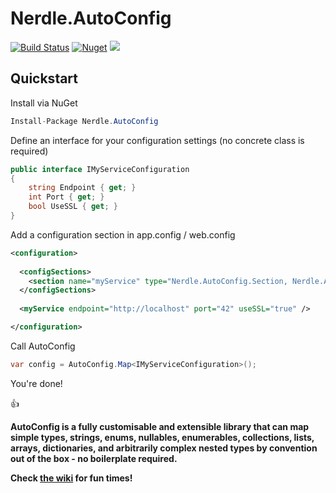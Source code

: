 # Nerdle.AutoConfig

[![Build Status](https://travis-ci.org/edpollitt/Nerdle.AutoConfig.svg?branch=master)](https://travis-ci.org/edpollitt/Nerdle.AutoConfig)
[![Nuget](https://img.shields.io/nuget/v/Nerdle.AutoConfig.svg)](https://www.nuget.org/packages/Nerdle.AutoConfig/)
[![](https://img.shields.io/nuget/dt/Nerdle.AutoConfig.svg?label=nuget%20downloads)](https://www.nuget.org/packages/Nerdle.AutoConfig)


## Quickstart

Install via NuGet
```csharp
Install-Package Nerdle.AutoConfig
```

Define an interface for your configuration settings (no concrete class is required)

```csharp
public interface IMyServiceConfiguration
{
    string Endpoint { get; }
    int Port { get; }
    bool UseSSL { get; }
}
```

Add a configuration section in app.config / web.config
```xml
<configuration>
  
  <configSections>
    <section name="myService" type="Nerdle.AutoConfig.Section, Nerdle.AutoConfig" />
  </configSections>
  
  <myService endpoint="http://localhost" port="42" useSSL="true" />

</configuration>
```

Call AutoConfig

```csharp
var config = AutoConfig.Map<IMyServiceConfiguration>();
```

You're done!

:+1:

**AutoConfig is a fully customisable and extensible library that can map simple types, strings, enums, nullables, enumerables, collections, lists, arrays, dictionaries, and arbitrarily complex nested types by convention out of the box - no boilerplate required.**

**Check [the wiki](https://github.com/edpollitt/Nerdle.AutoConfig/wiki) for fun times!**
